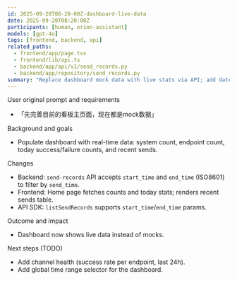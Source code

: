 ```yaml
---
id: 2025-09-20T08-20-00Z-dashboard-live-data
date: 2025-09-20T08:20:00Z
participants: [human, orion-assistant]
models: [gpt-4o]
tags: [frontend, backend, api]
related_paths:
  - frontend/app/page.tsx
  - frontend/lib/api.ts
  - backend/app/api/v1/send_records.py
  - backend/app/repository/send_records.py
summary: "Replace dashboard mock data with live stats via API; add date filters for send records."
---
```


User original prompt and requirements
- 「先完善目前的看板主页面，现在都是mock数据」

Background and goals
- Populate dashboard with real-time data: system count, endpoint count, today success/failure counts, and recent sends.

Changes
- Backend: `send-records` API accepts `start_time` and `end_time` (ISO8601) to filter by `send_time`.
- Frontend: Home page fetches counts and today stats; renders recent sends table.
- API SDK: `listSendRecords` supports `start_time`/`end_time` params.

Outcome and impact
- Dashboard now shows live data instead of mocks.

Next steps (TODO)
- Add channel health (success rate per endpoint, last 24h).
- Add global time range selector for the dashboard.
